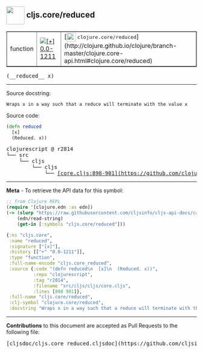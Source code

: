 ## <img width="48px" valign="middle" src="http://i.imgur.com/Hi20huC.png"> cljs.core/reduced

 <table border="1">
<tr>

<td>function</td>
<td><a href="https://github.com/cljsinfo/cljs-api-docs/tree/0.0-1211"><img valign="middle" alt="[+] 0.0-1211" src="https://img.shields.io/badge/+-0.0--1211-lightgrey.svg"></a> </td>
<td>
[<img height="24px" valign="middle" src="http://i.imgur.com/1GjPKvB.png"> <samp>clojure.core/reduced</samp>](http://clojure.github.io/clojure/branch-master/clojure.core-api.html#clojure.core/reduced)
</td>
</tr>
</table>

 <samp>
(__reduced__ x)<br>
</samp>

---




Source docstring:

```
Wraps x in a way such that a reduce will terminate with the value x
```

Source code:

```clj
(defn reduced
  [x]
  (Reduced. x))
```

 <pre>
clojurescript @ r2814
└── src
    └── cljs
        └── cljs
            └── <ins>[core.cljs:898-901](https://github.com/clojure/clojurescript/blob/r2814/src/cljs/cljs/core.cljs#L898-L901)</ins>
</pre>


---

__Meta__ - To retrieve the API data for this symbol:

```clj
;; from Clojure REPL
(require '[clojure.edn :as edn])
(-> (slurp "https://raw.githubusercontent.com/cljsinfo/cljs-api-docs/catalog/cljs-api.edn")
    (edn/read-string)
    (get-in [:symbols "cljs.core/reduced"]))
```

```clj
{:ns "cljs.core",
 :name "reduced",
 :signature ["[x]"],
 :history [["+" "0.0-1211"]],
 :type "function",
 :full-name-encode "cljs.core_reduced",
 :source {:code "(defn reduced\n  [x]\n  (Reduced. x))",
          :repo "clojurescript",
          :tag "r2814",
          :filename "src/cljs/cljs/core.cljs",
          :lines [898 901]},
 :full-name "cljs.core/reduced",
 :clj-symbol "clojure.core/reduced",
 :docstring "Wraps x in a way such that a reduce will terminate with the value x"}

```

---

__Contributions__ to this document are accepted as Pull Requests to the following file:

 <pre>
[cljsdoc/cljs.core_reduced.cljsdoc](https://github.com/cljsinfo/cljs-api-docs/blob/master/cljsdoc/cljs.core_reduced.cljsdoc)
</pre>

